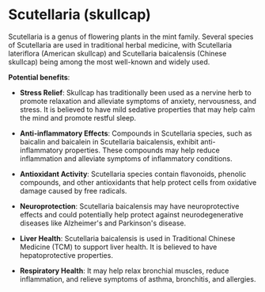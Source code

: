 # Scutellaria (skullcap)

Scutellaria is a genus of flowering plants in the mint family. Several species of Scutellaria are used in traditional herbal medicine, with Scutellaria lateriflora (American skullcap) and Scutellaria baicalensis (Chinese skullcap) being among the most well-known and widely used.

**Potential benefits**:

* **Stress Relief**: Skullcap has traditionally been used as a nervine herb to promote relaxation and alleviate symptoms of anxiety, nervousness, and stress. It is believed to have mild sedative properties that may help calm the mind and promote restful sleep.

* **Anti-inflammatory Effects**: Compounds in Scutellaria species, such as baicalin and baicalein in Scutellaria baicalensis, exhibit anti-inflammatory properties. These compounds may help reduce inflammation and alleviate symptoms of inflammatory conditions.

* **Antioxidant Activity**: Scutellaria species contain flavonoids, phenolic compounds, and other antioxidants that help protect cells from oxidative damage caused by free radicals. 

* **Neuroprotection**: Scutellaria baicalensis may have neuroprotective effects and could potentially help protect against neurodegenerative diseases like Alzheimer's and Parkinson's disease.

* **Liver Health**: Scutellaria baicalensis is used in Traditional Chinese Medicine (TCM) to support liver health. It is believed to have hepatoprotective properties.

* **Respiratory Health**: It may help relax bronchial muscles, reduce inflammation, and relieve symptoms of asthma, bronchitis, and allergies.
